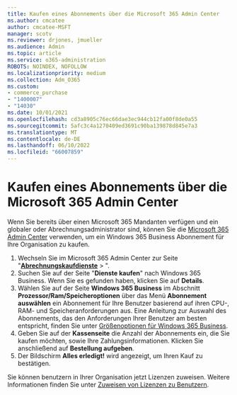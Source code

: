 ```yaml
---
title: Kaufen eines Abonnements über die Microsoft 365 Admin Center
ms.author: cmcatee
author: cmcatee-MSFT
manager: scotv
ms.reviewer: drjones, jmueller
ms.audience: Admin
ms.topic: article
ms.service: o365-administration
ROBOTS: NOINDEX, NOFOLLOW
ms.localizationpriority: medium
ms.collection: Adm_O365
ms.custom:
- commerce_purchase
- "1400007"
- "14030"
ms.date: 10/01/2021
ms.openlocfilehash: cd3a8905c76ec66dae3ec944cb12fa00f8de0a55
ms.sourcegitcommit: 5afc3c4a1270409ed3691c90ba139878d845e7a3
ms.translationtype: MT
ms.contentlocale: de-DE
ms.lasthandoff: 06/10/2022
ms.locfileid: "66007859"
---
```

# <a name="buy-a-subscription-through-the-microsoft-365-admin-center"></a>Kaufen eines Abonnements über die Microsoft 365 Admin Center

Wenn Sie bereits über einen Microsoft 365 Mandanten verfügen und ein globaler oder Abrechnungsadministrator sind, können Sie die [Microsoft 365 Admin Center](https://admin.microsoft.com/adminportal/home?ref=homepage) verwenden, um ein Windows 365 Business Abonnement für Ihre Organisation zu kaufen.

1. Wechseln Sie im Microsoft 365 Admin Center zur Seite "[**Abrechnungskaufdienste**](https://admin.microsoft.com/AdminPortal/Home?ref=catalog) > ".
2. Suchen Sie auf der Seite "**Dienste kaufen**" nach Windows 365 Business. Wenn Sie es gefunden haben, klicken Sie auf **Details**.
3. Wählen Sie auf der Seite **Windows 365 Business** im Abschnitt **Prozessor/Ram/Speicheroptionen** über das Menü **Abonnement auswählen** ein Abonnement für Ihre Benutzer basierend auf ihren CPU-, RAM- und Speicheranforderungen aus. Eine Anleitung zur Auswahl des Abonnements, das den Anforderungen Ihrer Benutzer am besten entspricht, finden Sie unter [Größenoptionen für Windows 365 Business](https://docs.microsoft.com/microsoft-365/admin/setup/windows-365-business-sizing).
4. Geben Sie auf der **Kassenseite** die Anzahl der Abonnements ein, die Sie kaufen möchten, sowie Ihre Zahlungsinformationen. Klicken Sie anschließend auf **Bestellung aufgeben**.
5. Der Bildschirm **Alles erledigt!** wird angezeigt, um Ihren Kauf zu bestätigen.

Sie können benutzern in Ihrer Organisation jetzt Lizenzen zuweisen. Weitere Informationen finden Sie unter [Zuweisen von Lizenzen zu Benutzern](https://docs.microsoft.com/microsoft-365/admin/setup/get-started-windows-365-business#assign-licenses-to-users).
